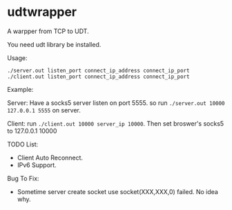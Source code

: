udtwrapper
==========


A warpper from TCP to UDT.

You need udt library be installed.

Usage:

    ./server.out listen_port connect_ip_address connect_ip_port
    ./client.out listen_port connect_ip_address connect_ip_port
    
Example:

Server: Have a socks5 server listen on port 5555. so run `./server.out 10000 127.0.0.1 5555` on server.

Client: run `./client.out 10000 server_ip 10000`. Then set broswer's socks5 to 127.0.0.1 10000


TODO List:

* Client Auto Reconnect.
* IPv6 Support.

Bug To Fix:

* Sometime server create socket use socket(XXX,XXX,0) failed. No idea why.
